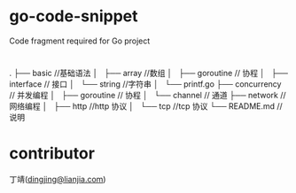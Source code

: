 # go-code-snippet
Code fragment required for Go project

# 
.
├── basic //基础语法
│   ├── array //数组
│   ├── goroutine // 协程
│   ├── interface // 接口
│   └── string //字符串
│       └── printf.go
├── concurrency // 并发编程
│   ├── goroutine // 协程
│   └── channel // 通道
├── network // 网络编程
│   ├── http //http 协议
│   └── tcp //tcp 协议
└── README.md // 说明

# contributor
丁靖(dingjing@lianjia.com)
